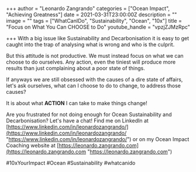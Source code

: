 +++
author = "Leonardo Zangrando"
categories = ["Ocean Impact", "Achieving Greatness"]
date = 2021-03-31T23:00:00Z
description = ""
image = ""
tags = ["WhatCanIDo", "Sustainability", "Ocean", "10x"]
title = "Focus on What You Can CHOOSE to Do"
youtube_handle = "vpzjZJMzRpc"

+++
With a big issue like Sustainability and Decarbonisation it is easy to get caught into the trap of analysing what is wrong and who is the culprit.

But this attitude is not productive. We must instead focus on what we can choose to do ourselves. Any action, even the tiniest will produce more results than just complaining about a poor state of things.

If anyways we are still obsessed with the causes of a dire state of affairs, let's ask ourselves, what can I choose to do to change, to address those causes?

It is about what **ACTION** I can take to make things change!

Are you frustrated for not doing enough for Ocean Sustainability and Decarbonisation? Let's have a chat! Find me on LinkedIn at [https://www.linkedin.com/in/leonardozangrando/](https://www.linkedin.com/in/leonardozangrando/ "https://www.linkedin.com/in/leonardozangrando/") or on my Ocean Impact Coaching website at [https://leonardo.zangrando.com](https://leonardo.zangrando.com "https://leonardo.zangrando.com")

\#10xYourImpact #Ocean #Sustainability #whatcanido
